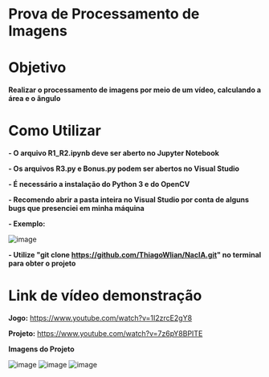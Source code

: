 # Prova de Processamento de Imagens

# Objetivo
**Realizar o processamento de imagens por meio de um vídeo, calculando a área e o ângulo**
# Como Utilizar
**- O arquivo R1_R2.ipynb deve ser aberto no Jupyter Notebook**

**- Os arquivos R3.py e Bonus.py podem ser abertos no Visual Studio**

**- É necessário a instalação do Python 3 e do OpenCV**

**- Recomendo abrir a pasta inteira no Visual Studio por conta de alguns bugs que presenciei em minha máquina**

**- Exemplo:**

![image](https://user-images.githubusercontent.com/52060131/158294433-4e364e6b-844b-4909-956f-c60aaf755eab.png)

**- Utilize "git clone https://github.com/ThiagoWlian/NacIA.git" no terminal para obter o projeto**

# Link de vídeo demonstração
**Jogo:** https://www.youtube.com/watch?v=1I2zrcE2gY8

**Projeto:** https://www.youtube.com/watch?v=7z6pY8BPITE

**Imagens do Projeto**

![image](https://user-images.githubusercontent.com/52060131/158703892-a722c176-8c01-4b0f-8311-84fcce5b1272.png)
![image](https://user-images.githubusercontent.com/52060131/158703930-f5afaeab-e520-4eb4-a302-a77fe364caa0.png)
![image](https://user-images.githubusercontent.com/52060131/158703945-b18572f6-5df1-4f76-82bb-f62898dfabb8.png)



